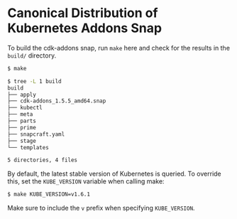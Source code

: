 # Canonical Distribution of Kubernetes Addons Snap

To build the cdk-addons snap, run `make` here and check for the results in the `build/` directory.

```sh
$ make

$ tree -L 1 build
build
├── apply
├── cdk-addons_1.5.5_amd64.snap
├── kubectl
├── meta
├── parts
├── prime
├── snapcraft.yaml
├── stage
└── templates

5 directories, 4 files
```

By default, the latest stable version of Kubernetes is queried. To override this,
set the `KUBE_VERSION` variable when calling make:

```sh
$ make KUBE_VERSION=v1.6.1
```

Make sure to include the `v` prefix when specifying `KUBE_VERSION`.
